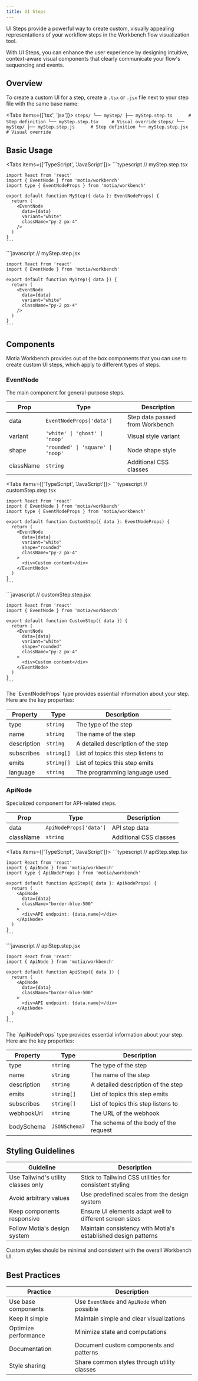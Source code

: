 ```yaml
---
title: UI Steps
---
```


UI Steps provide a powerful way to create custom, visually appealing representations of your workflow steps in the Workbench flow visualization tool. 

With UI Steps, you can enhance the user experience by designing intuitive, context-aware visual components that clearly communicate your flow's sequencing and events.

## Overview

To create a custom UI for a step, create a `.tsx` or `.jsx` file next to your step file with the same base name:

<Tabs items={['tsx', 'jsx']}>
  <Tab value="tsx">
    ```
    steps/
      └── myStep/
      ├── myStep.step.ts      # Step definition
      └── myStep.step.tsx     # Visual override
    ```
  </Tab>
  <Tab value="jsx">
    ```
    steps/
      └── myStep/
      ├── myStep.step.js      # Step definition
      └── myStep.step.jsx     # Visual override
    ```
  </Tab>
</Tabs>

## Basic Usage

<Tabs items={['TypeScript', 'JavaScript']}>
  <Tab>
    ```typescript
    // myStep.step.tsx

    import React from 'react'
    import { EventNode } from 'motia/workbench'
    import type { EventNodeProps } from 'motia/workbench'

    export default function MyStep({ data }: EventNodeProps) {
      return (
        <EventNode
          data={data}
          variant="white"
          className="py-2 px-4"
        />
      )
    }
    ```
  </Tab>
  <Tab>
    ```javascript
    // myStep.step.jsx

    import React from 'react'
    import { EventNode } from 'motia/workbench'

    export default function MyStep({ data }) {
      return (
        <EventNode
          data={data}
          variant="white"
          className="py-2 px-4"
        />
      )
    }
    ```
  </Tab>
</Tabs>

## Components

Motia Workbench provides out of the box components that you can use to create custom UI steps, which apply to different types of steps.

### EventNode

The main component for general-purpose steps.

| Prop | Type | Description |
|------|------|-------------|
| data | `EventNodeProps['data']` | Step data passed from Workbench |
| variant | `'white' \| 'ghost' \| 'noop'` | Visual style variant |
| shape | `'rounded' \| 'square' \| 'noop'` | Node shape style |
| className | `string` | Additional CSS classes |

<Tabs items={['TypeScript', 'JavaScript']}>
  <Tab>
    ```typescript
    // customStep.step.tsx

    import React from 'react'
    import { EventNode } from 'motia/workbench'
    import type { EventNodeProps } from 'motia/workbench'

    export default function CustomStep({ data }: EventNodeProps) {
      return (
        <EventNode
          data={data}
          variant="white"
          shape="rounded"
          className="py-2 px-4"
        >
          <div>Custom content</div>
        </EventNode>
      )
    }
    ```
  </Tab>
  <Tab>
    ```javascript
    // customStep.step.jsx

    import React from 'react'
    import { EventNode } from 'motia/workbench'

    export default function CustomStep({ data }) {
      return (
        <EventNode
          data={data}
          variant="white"
          shape="rounded"
          className="py-2 px-4"
        >
          <div>Custom content</div>
        </EventNode>
      )
    }
    ```
  </Tab>
</Tabs>

<Callout type="info">
The `EventNodeProps` type provides essential information about your step. Here are the key properties:

| Property | Type | Description |
|----------|------|-------------|
| type | `string` | The type of the step |
| name | `string` | The name of the step |
| description | `string` | A detailed description of the step |
| subscribes | `string[]` | List of topics this step listens to |
| emits | `string[]` | List of topics this step emits |
| language | `string` | The programming language used |

</Callout>

### ApiNode

Specialized component for API-related steps.

| Prop | Type | Description |
|------|------|-------------|
| data | `ApiNodeProps['data']` | API step data |
| className | `string` | Additional CSS classes |

<Tabs items={['TypeScript', 'JavaScript']}>
  <Tab>
    ```typescript
    // apiStep.step.tsx

    import React from 'react'
    import { ApiNode } from 'motia/workbench'
    import type { ApiNodeProps } from 'motia/workbench'

    export default function ApiStep({ data }: ApiNodeProps) {
      return (
        <ApiNode
          data={data}
          className="border-blue-500"
        >
          <div>API endpoint: {data.name}</div>
        </ApiNode>
      )
    }
    ```
  </Tab>
  <Tab>
    ```javascript
    // apiStep.step.jsx

    import React from 'react'
    import { ApiNode } from 'motia/workbench'

    export default function ApiStep({ data }) {
      return (
        <ApiNode
          data={data}
          className="border-blue-500"
        >
          <div>API endpoint: {data.name}</div>
        </ApiNode>
      )
    }
    ```
  </Tab>
</Tabs>

<Callout type="info">
The `ApiNodeProps` type provides essential information about your step. Here are the key properties:

| Property | Type | Description |
|----------|------|-------------|
| type | `string` | The type of the step |
| name | `string` | The name of the step |
| description | `string` | A detailed description of the step |
| emits | `string[]` | List of topics this step emits |
| subscribes | `string[]` | List of topics this step listens to |
| webhookUrl | `string` | The URL of the webhook |
| bodySchema | `JSONSchema7` | The schema of the body of the request |

</Callout>

## Styling Guidelines

| Guideline | Description |
|-----------|-------------|
| Use Tailwind's utility classes only | Stick to Tailwind CSS utilities for consistent styling |
| Avoid arbitrary values | Use predefined scales from the design system |
| Keep components responsive | Ensure UI elements adapt well to different screen sizes |
| Follow Motia's design system | Maintain consistency with Motia's established design patterns |

<Callout type="info">
  Custom styles should be minimal and consistent with the overall Workbench UI.
</Callout>

## Best Practices

| Practice | Description |
|----------|-------------|
| Use base components | Use `EventNode` and `ApiNode` when possible |
| Keep it simple | Maintain simple and clear visualizations |
| Optimize performance | Minimize state and computations |
| Documentation | Document custom components and patterns |
| Style sharing | Share common styles through utility classes |
